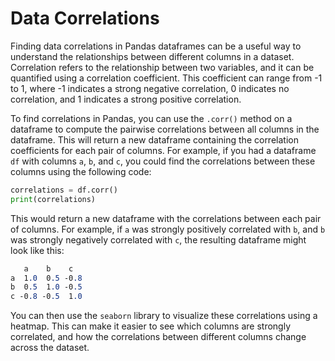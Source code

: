 # Data Correlations

Finding data correlations in Pandas dataframes can be a useful way to understand the relationships between different columns in a dataset. Correlation refers to the relationship between two variables, and it can be quantified using a correlation coefficient. This coefficient can range from -1 to 1, where -1 indicates a strong negative correlation, 0 indicates no correlation, and 1 indicates a strong positive correlation.

To find correlations in Pandas, you can use the `.corr()` method on a dataframe to compute the pairwise correlations between all columns in the dataframe. This will return a new dataframe containing the correlation coefficients for each pair of columns. For example, if you had a dataframe `df` with columns `a`, `b`, and `c`, you could find the correlations between these columns using the following code:

```python
correlations = df.corr()
print(correlations)
```

This would return a new dataframe with the correlations between each pair of columns. For example, if `a` was strongly positively correlated with `b`, and `b` was strongly negatively correlated with `c`, the resulting dataframe might look like this:

```css
   a    b    c
a  1.0  0.5 -0.8
b  0.5  1.0 -0.5
c -0.8 -0.5  1.0
```

You can then use the `seaborn` library to visualize these correlations using a heatmap. This can make it easier to see which columns are strongly correlated, and how the correlations between different columns change across the dataset.
